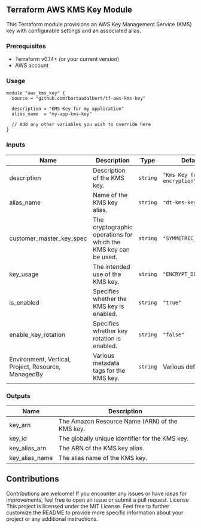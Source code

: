 ## Terraform AWS KMS Key Module

This Terraform module provisions an AWS Key Management Service (KMS) key with configurable settings and an associated alias.

### Prerequisites

- Terraform v0.14+ (or your current version)
- AWS account

### Usage

```hcl
module "aws_kms_key" {
  source = "github.com/bartaadalbert/tf-aws-kms-key"

  description = "KMS Key for my application"
  alias_name  = "my-app-kms-key"
  
  // Add any other variables you wish to override here
}
```

### Inputs

| Name | Description | Type | Default |
|------|-------------|------|---------|
| description | Description of the KMS key. | `string` | `"Kms Key for encryption"` |
| alias_name | Name of the KMS key alias. | `string` | `"dt-kms-key"` |
| customer_master_key_spec | The cryptographic operations for which the KMS key can be used. | `string` | `"SYMMETRIC_DEFAULT"` |
| key_usage | The intended use of the KMS key. | `string` | `"ENCRYPT_DECRYPT"` |
| is_enabled | Specifies whether the KMS key is enabled. | `string` | `"true"` |
| enable_key_rotation | Specifies whether key rotation is enabled. | `string` | `"false"` |
| Environment, Vertical, Project, Resource, ManagedBy | Various metadata tags for the KMS key. | `string` | Various defaults |

### Outputs

| Name | Description |
|------|-------------|
| key_arn | The Amazon Resource Name (ARN) of the KMS key. |
| key_id | The globally unique identifier for the KMS key. |
| key_alias_arn | The ARN of the KMS key alias. |
| key_alias_name | The alias name of the KMS key. |


## Contributions

Contributions are welcome! If you encounter any issues or have ideas for improvements, feel free to open an issue or submit a pull request.
License
This project is licensed under the MIT License.
Feel free to further customize the README to provide more specific information about your project or any additional instructions.